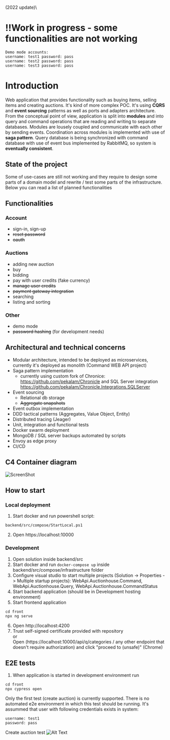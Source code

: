 (2022 update)\
# !!Work in progress - some functionalities are not working

```
Demo mode accounts:
username: test1 password: pass
username: test2 password: pass
username: test3 password: pass
```

# Introduction

Web application that provides functionality such as buying items, selling items and creating auctions. It's kind of more complex POC. It's using **CQRS** and **event sourcing** patterns as well as  ports and adapters architecture. 
From the conceptual point of view, application is split into **modules** and into query and command operations that are reading and writing to separate databases. Modules are lousely coupled and communicate with each other by sending events. Coordination across modules is implemented with use of **saga pattern**. Query database is being synchronized with command database with use of event bus implemented by RabbitMQ, so system is **eventually consistent**.

## State of the project

Some of use-cases are still not working and they require to design some parts of a domain model and rewrite / test some parts of the infrastructure. Below you can read a list of planned functionalities

## Functionalities
### Account
* sign-in, sign-up
* ~~reset password~~
* ~~oauth~~
### Auctions
* adding new auction
* buy
* bidding
* pay with user credits (fake currency)
* ~~manage user credits~~
* ~~payment gateway integration~~
* searching
* listing and sorting
### Other
* demo mode
* ~~password hashing~~ (for development needs)

## Architectural and technical concerns

* Modular architecture, intended to be deployed as microservices, currently it's deployed as monolith (Command WEB API project)
* Saga pattern implementation
    * currently using custom fork of Chronice: https://github.com/pekalam/Chronicle and SQL Server integration https://github.com/pekalam/Chronicle.Integrations.SQLServer
* Event sourcing
    * Relational db storage
    * ~~Aggregate snapshots~~
* Event outbox implementation
* DDD tactical patterns (Aggregates, Value Object, Entity)
* Distributed tracing (Jeager)
* Unit, integration and functional tests
* Docker swarm deployment
* MongoDB / SQL server backups automated by scripts
* Envoy as edge proxy
* CI/CD

## C4 Container diagram

![ScreenShot](https://raw.githubusercontent.com/pekalam/auctionhouse/rewrite/docs/img/Auctionhouse_C4_2.png)


## How to start

### Local deployment

1. Start docker and run powershell script:
```
backend/src/compose/StartLocal.ps1
```
2. Open https://localhost:10000

### Development

1. Open solution inside backend/src
2. Start docker and run ``docker-compose up`` inside backend/src/compose/infrastructure folder
3. Configure visual studio to start multiple projects (Solution -> Properties -> Multiple startup projects): WebApi.Auctionhouse.Command, WebApi.Auctionhouse.Query, WebApi.Auctionhouse.CommandStatus
4. Start backend application (should be in Development hosting environment) 
5. Start frontend application
```
cd front
npx ng serve
```
6. Open http://localhost:4200
7. Trust self-signed certificate provided with repository \
or \
Open (https://localhost:10000/api/q/categories / any other endpoint that doesn't require authorization) and click "proceed to (unsafe)" (Chrome)

## E2E tests

1. When application is started in development environment run
```
cd front
npx cypress open
```
Only the first test (create auction) is currently supported. There is no automated e2e environment in which this test should be running. It's assummed that user with following credentials exists in system:
```
username: test1
password: pass
```

Create auction test
![Alt Text](https://raw.githubusercontent.com/pekalam/auctionhouse/rewrite/docs/img/e2e_create_auction.gif)

